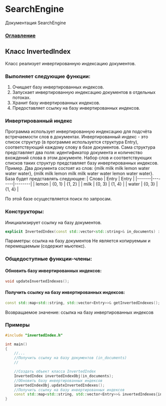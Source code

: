 # SearchEngine
Документация SearchEngine

### [Оглавление](../index.md)

## Класс InvertedIndex
Класс реализует инвертированную индексацию документов.
### Выполняет следующие функции:
1. Очищает базу инвертированных индексов.
2. Запускает инвертированную индексацию документов в отдельных потоках.
3. Хранит базу инвертированных индексов.
4. Предоставляет ссылку на базу инвертированных индексов.
### Инвертированный индекс
Программа использует инвертированную индексацию для подсчёта встречаемости слов в документах. Инвертированный индекс - это список структур (в программе используется структура Entry), соответствующий каждому слову в базе документов. Сама структура представляет два поля: идентификатор документа и количество вхождений слова в этом документе. Набор слов и соответствующих списков таких структур представляет базу инвертированных индексов.\
Пример. Два документа состоят из слов: {milk milk milk lemon water water water}, {milk milk lemon milk milk water water lemon water water}.\
База будет представлять следующее:
| Слово | Entry  | Entry  |
|-------|--------|--------|
| lemon | {0, 1} | {1, 2} |
| milk  | {0, 3} | {1, 4} |
| water | {0, 3} | {1, 4} |

По этой базе осуществляется поиск по запросам.
### Конструкторы:
Инициализирует ссылку на базу документов.
```cpp
explicit InvertedIndex(const std::vector<std::string>& in_documents) : documents{in_documents} {}
```
Параметры: ссылка на базу документов
Не является копируемым и перемещаемым (содержит мьютекс).
### Общедоступные функции-члены:
#### Обновить базу инвертированных индексов:
```cpp
void updateInvertedIndexes();
```
#### Получить ссылку на базу инвертированных индексов:
```cpp
const std::map<std::string, std::vector<Entry>>& getInvertedIndexes();
```
Возвращаемое значение: ссылка на базу инвертированных индексов
### Примеры
```cpp
#include "invertedIndex.h"

int main()
{
    //...
    //Получить ссылку на базу документов (in_documents)
    //

    //Создать объект класса InvertedIndex
    InvertedIndex invertedIndexObj(in_documents);
    //Обновить базу инвертированных индексов
    invertedIndexObj.updateInvertedIndexes();
    //Получить ссылку на базу инвертированных индексов
    const std::map<std::string, std::vector<Entry>>& invertedIndexes{invertedIndexObj.getInvertedIndexes()};
}
```
